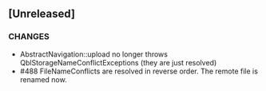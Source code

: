 ## [Unreleased]
### CHANGES
- AbstractNavigation::upload no longer throws QblStorageNameConflictExceptions (they are just resolved)
- #488 FileNameConflicts are resolved in reverse order. The remote file is renamed now.
